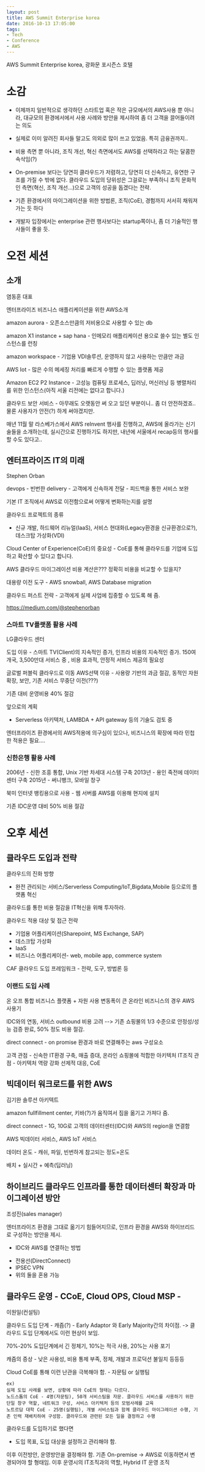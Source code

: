 ```yaml
---
layout: post
title: AWS Summit Enterprise korea
date: 2016-10-13 17:05:00
tags:
- Tech
- Conference
- AWS
---
```


AWS Summit Enterprise korea, 광화문 포시즌스 호텔

# 소감

- 이제까지 일반적으로 생각하던 스타트업 혹은 작은 규모에서의 AWS사용 뿐 아니라, 대규모의 환경에서에서 사용 사례와 방안을 제시하여 좀 더 고객을 끌어들이려는 의도

- 실제로 이미 알려진 회사들 말고도 의외로 많이 쓰고 있었음. 특히 금융권까지..

- 비용 측면 뿐 아니라, 조직 개선, 혁신 측면에서도 AWS를 선택하라고 하는 달콤한 속삭임(?)

- On-premise 보다는 당연히 클라우드가 저렴하고, 당연히 더 신속하고, 유연한 구조를 가질 수 밖에 없다. 클라우드 도입의 당위성은 그걸로는 부족하니 조직 문화적인 측면(혁신, 조직 개선...)으로 고객의 성공을 돕겠다는 전략.

- 기존 환경에서의 마이그레이션을 위한 방법론, 조직(CoE), 경험까지 서서히 채워져 가는 듯 하다

- 개발자 입장에서는 enterprise 관련 행사보다는 startup쪽이나, 좀 더 기술적인 행사들이 좋을 듯.

# 오전 세션

## 소개
염동훈 대표

엔터프라이즈 비즈니스 애플리케이션을 위한 AWS소개

amazon aurora - 오픈소스만큼의 저비용으로 사용할 수 있는 db

amazon X1 instance + sap hana - 인메모리 애플리케이션 용으로 쓸수 있는 별도 인스턴스를 런칭

amazon workspace - 기업용 VDI솔루션, 운영하지 않고 사용하는 만큼만 과금

AWS Iot - 많은 수의 메세징 처리를 빠르게 수행할 수 있는 플랫폼 제공

Amazon EC2 P2 Instance - 고성능 컴퓨팅 프로세스, 딥러닝, 머신러닝 등 병렬처리를 위한 인스턴스(아직 서울 리전에는 없다고 합니다.)

클라우드 보안 서비스 - 아무래도 오랫동안 써 오고 있던 부분이니.. 좀 더 안전하겠죠.. 물론 사용자가 안전(?) 하게 써야겠지만.

매년 11월 말 라스베가스에서 AWS reInvent 행사를 진행하고, AWS에 올라가는 신기술들을 소개하는데, 실시간으로 진행하기도 하지만, 내년에 서울에서 recap등의 행사를 할 수도 있다고..



## 엔터프라이즈 IT의 미래
Stephen Orban

devops - 빈번한 delivery - 고객에게 신속하게 전달 - 피드백을 통한 서비스 보완

기본 IT 조직에서 AWS로 이전함으로써 어떻게 변화하는지를 설명

클라우드 프로젝트의 종류
- 신규 개발, 하드웨어 리뉴얼(IaaS), 서비스 현대화(Legacy환경을 신규환경으로?), 데스크탑 가상화(VDI)

Cloud Center of Experience(CoE)의 중요성 - CoE를 통해 클라우드를 기업에 도입하고 확산할 수 있다고 합니다.

AWS 클라우드 마이그레이션 비용 계산은???
정확히 비용을 비교할 수 있을지?

대용량 이전 도구 - AWS snowball, AWS Database migration

클라우드 퍼스트 전략 - 고객에게 실제 사업에 집중할 수 있도록 해 줌.

https://medium.com/@stephenorban



### 스마트 TV플랫폼 활용 사례
LG클라우드 센터

도입 이유 - 스마트 TV(Client)의 지속적인 증가, 인프라 비용의 지속적인 증가.
150여개국, 3,500만대 서비스 중 , 비용 효과적, 안정적 서비스 제공의 필요성

글로벌 퍼블릭 클라우드로 이동
AWS선택 이유 - 사용량 기반의 과금 절감, 동적인 자원 확장, 보안, 기존 서비스 무중단 이전(???)

기존 대비 운영비용 40% 절감

앞으로의 계획
- Serverless 아키텍처, LAMBDA + API gateway 등의 기술도 검토 중

엔터프라이즈 환경에서의 AWS적용에 의구심이 있으나, 비즈니스의 확장에 따라 민첩한 적용은 필요....


### 신한은행 활용 사례

2006년 - 신한 조흥 통합, Unix 기반 차세대 시스템 구축
2013년 - 용인 죽전에 데이터센터 구축
2015년 - 써니뱅크, 모바일 창구

북미 인터넷 뱅킹용으로 사용 - 웹 서버를 AWS를 이용해 현지에 설치

기존 IDC운영 대비 50% 비용 절감


# 오후 세션

## 클라우드 도입과 전략

클라우드의 진화 방향
- 완전 관리되는 서비스/Serverless Computing/IoT,Bigdata,Mobile 등으로의 플랫폼 혁신

클라우드를 통한 비용 절감을 IT혁신을 위해 투자하라.

클라우드 적용 대상 및 접근 전략
- 기업용 어플리케이션(Sharepoint, MS Exchange, SAP)
- 데스크탑 가상화
- IaaS
- 비즈니스 어플리케이션- web, mobile app, commerce system

CAF 클라우드 도입 프레임워크 - 전략, 도구, 방법론 등


### 이랜드 도입 사례

온 오프 통합 비즈니스 플랫폼 + 자원 사용 변동폭이 큰 온라인 비즈니스의 경우 AWS 사용기

IDC와의 연동, 서비스 outbound 비용 고려
--> 기존 쇼핑몰의 1/3 수준으로 안정성/성능 검증 완료, 50% 정도 비용 절감.

direct connect - on promise 환경과 바로 연결해주는 aws 구성요소

고객 관점 - 신속한 IT환경 구축, 매출 증대, 온라인 쇼핑몰에 적합한 아키텍처
IT조직 관점 - 아키텍처 역량 강화 선제적 대응, CoE


## 빅데이터 워크로드를 위한 AWS
김기완 솔루션 아키텍트

amazon fullfillment center, 키바(?)가 움직여서 짐을 옮기고 가져다 줌.

direct connect - 1G, 10G로 고객의 데이터센터(IDC)와 AWS의 region을 연결함

AWS 빅데이터 서비스, AWS IoT 서비스

데이터 온도 - 캐쉬, 파일, 빈번하게 참고되는 정도=온도

배치 + 실시간 + 예측(딥러닝)


## 하이브리드 클라우드 인프라를 통한 데이터센터 확장과 마이그레이션 방안
조성진(sales manager)

엔터프라이즈 환경을 그대로 옮기기 힘들어지므로, 인프라 환경을 AWS와
하이브리드로 구성하는 방안을 제시.

* IDC와 AWS를 연결하는 방법

- 전용선(DirectConnect)
- IPSEC VPN
- 위의 둘을 혼용 가능

## 클라우드 운영 - CCoE, Cloud OPS, Cloud MSP -
이원일(컨설팅)

클라우드 도입 단계 - 캐즘(?) - Early Adaptor 와 Early Majority간의 차이점. -> 클라우드 도입 단계에서도 이런 현상이 보임.

70%-20% 도입단계에서 긴 정체기, 10%는 적극 사용, 20%는 사용 포기

캐즘의 증상 - 낮은 사용성, 비용 통제 부족, 정체, 개발과 프로덕션 불일치 등등등

Cloud CoE를 통해 이런 난관을 극복해야 함. - 자문팀 or 실행팀

    ex)
    실제 도입 사례를 보면, 상황에 따라 CoE의 형태는 다르다.
    노드스톰의 CoE - 4명(자문팀), 50개 서비스팀을 자문. 클라우드 서비스를 사용하기 위한 단일 창구 역할, 네트워크 구성, 서비스 아키텍처 등의 모범사례를 교육
    노트르담 대학 CoE - 25명(실행팀), 개별 서비스팀과 함께 클라우드 마이그레이션 수행, 기존 인력 재배치하여 구성함. 클라우드와 관련된 모든 일을 결정하고 수행


클라우드를 도입하기로 했다면
- 도입 목표, 도입 대상을 설정하고 관리해야 함.

이후 이전방안, 운영방안을 결정해야 함. 기존 On-premise -> AWS로 이동하면서 변경되어야 할 형태임. 이후 운영시의 IT조직과의 역할, Hybrid IT 운영 조직
